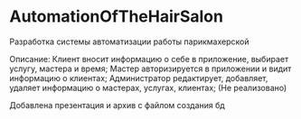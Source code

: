 # AutomationOfTheHairSalon
Разработка системы автоматизации работы парикмахерской 

Описание:
Клиент вносит информацию о себе в приложение, выбирает услугу, мастера и время;
Мастер авторизируется в приложении и видит информацию о клиентах;
Администратор редактирует, добавляет, удаляет информацию о мастерах, услугах, клиентах; (Не реализовано)

Добавлена презентация и архив с файлом создания бд
